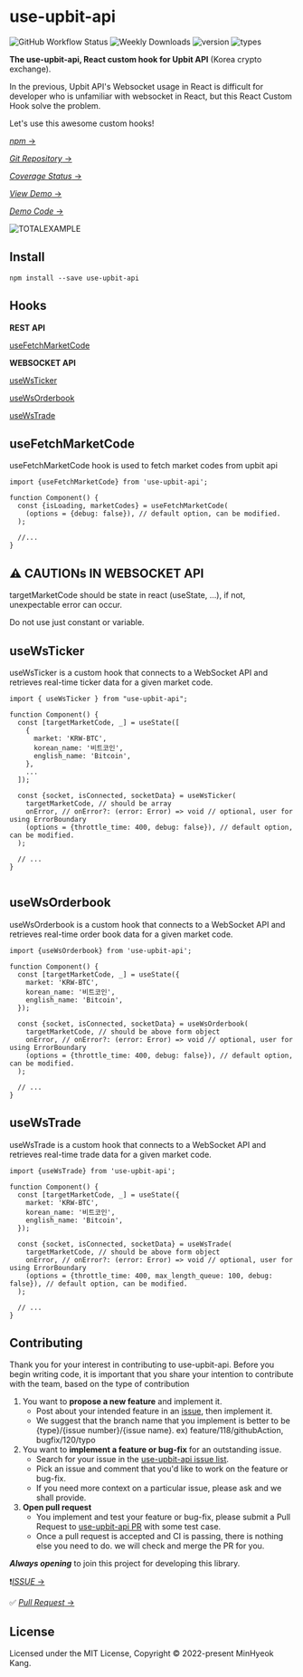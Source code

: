 # use-upbit-api

![GitHub Workflow Status](https://img.shields.io/github/actions/workflow/status/devKangMinHyeok/use-upbit-api/ci.yml?style=plastic)
![Weekly Downloads](https://img.shields.io/npm/dw/use-upbit-api?style=plastic)
![version](https://img.shields.io/npm/v/use-upbit-api?style=plastic)
![types](https://img.shields.io/npm/types/use-upbit-api?style=plastic)

**The use-upbit-api, React custom hook for Upbit API** (Korea crypto exchange).

In the previous, Upbit API's Websocket usage in React is difficult for developer who is unfamiliar with websocket in React, but this React Custom Hook solve the problem.

Let's use this awesome custom hooks!

[_npm_ &rarr;](https://www.npmjs.com/package/use-upbit-api)

[_Git Repository_ &rarr;](https://github.com/devKangMinHyeok/use-upbit-api)

[_Coverage Status_ &rarr;](https://devkangminhyeok.github.io/use-upbit-api/)

[_View Demo_ &rarr;](https://devkangminhyeok.github.io/React-Upbit-API-Example/total-example)

[_Demo Code_ &rarr;](https://github.com/devKangMinHyeok/React-Upbit-API-Example)

![TOTALEXAMPLE](https://user-images.githubusercontent.com/44657722/183570075-cb54905c-a57c-44a6-96c3-3d66dccef054.gif)

## Install

    npm install --save use-upbit-api

## Hooks

**REST API**

[useFetchMarketCode](#usefetchmarketcode)

**WEBSOCKET API**

[useWsTicker](#usewsticker)

[useWsOrderbook](#usewsorderbook)

[useWsTrade](#usewstrade)

## useFetchMarketCode

useFetchMarketCode hook is used to fetch market codes from upbit api

```tsx
import {useFetchMarketCode} from 'use-upbit-api';

function Component() {
  const {isLoading, marketCodes} = useFetchMarketCode(
    (options = {debug: false}), // default option, can be modified.
  );

  //...
}
```

## ⚠️ CAUTIONs IN WEBSOCKET API

targetMarketCode should be state in react (useState, ...), if not, unexpectable error can occur.

Do not use just constant or variable.

## useWsTicker

useWsTicker is a custom hook that connects to a WebSocket API and retrieves real-time ticker data for a given market code.

```tsx
import { useWsTicker } from "use-upbit-api";

function Component() {
  const [targetMarketCode, _] = useState([
    {
      market: 'KRW-BTC',
      korean_name: '비트코인',
      english_name: 'Bitcoin',
    },
    ...
  ]);

  const {socket, isConnected, socketData} = useWsTicker(
    targetMarketCode, // should be array
    onError, // onError?: (error: Error) => void // optional, user for using ErrorBoundary
    (options = {throttle_time: 400, debug: false}), // default option, can be modified.
  );

  // ...
}


```

## useWsOrderbook

useWsOrderbook is a custom hook that connects to a WebSocket API and retrieves real-time order book data for a given market code.

```tsx
import {useWsOrderbook} from 'use-upbit-api';

function Component() {
  const [targetMarketCode, _] = useState({
    market: 'KRW-BTC',
    korean_name: '비트코인',
    english_name: 'Bitcoin',
  });

  const {socket, isConnected, socketData} = useWsOrderbook(
    targetMarketCode, // should be above form object
    onError, // onError?: (error: Error) => void // optional, user for using ErrorBoundary
    (options = {throttle_time: 400, debug: false}), // default option, can be modified.
  );

  // ...
}
```

## useWsTrade

useWsTrade is a custom hook that connects to a WebSocket API
and retrieves real-time trade data for a given market code.

```tsx
import {useWsTrade} from 'use-upbit-api';

function Component() {
  const [targetMarketCode, _] = useState({
    market: 'KRW-BTC',
    korean_name: '비트코인',
    english_name: 'Bitcoin',
  });

  const {socket, isConnected, socketData} = useWsTrade(
    targetMarketCode, // should be above form object
    onError, // onError?: (error: Error) => void // optional, user for using ErrorBoundary
    (options = {throttle_time: 400, max_length_queue: 100, debug: false}), // default option, can be modified.
  );

  // ...
}
```

## Contributing

Thank you for your interest in contributing to use-upbit-api. Before you begin writing code, it is important that you share your intention to contribute with the team, based on the type of contribution

1. You want to **propose a new feature** and implement it.
   - Post about your intended feature in an [issue](https://github.com/devKangMinHyeok/use-upbit-api/issues), then implement it.
   - We suggest that the branch name that you implement is better to be {type}/{issue number}/{issue name}. ex) feature/118/githubAction, bugfix/120/typo
2. You want to **implement a feature or bug-fix** for an outstanding issue.
   - Search for your issue in the [use-upbit-api issue list](https://github.com/devKangMinHyeok/use-upbit-api/issues).
   - Pick an issue and comment that you'd like to work on the feature or bug-fix.
   - If you need more context on a particular issue, please ask and we shall provide.
3. **Open pull request**
   - You implement and test your feature or bug-fix, please submit a Pull Request to [use-upbit-api PR](https://github.com/devKangMinHyeok/use-upbit-api/pulls) with some test case.
   - Once a pull request is accepted and CI is passing, there is nothing else you need to do. we will check and merge the PR for you.

**_Always opening_** to join this project for developing this library.

❗️[_ISSUE_ &rarr;](https://github.com/devKangMinHyeok/use-upbit-api/issues)

✅ [_Pull Request_ &rarr;](https://github.com/devKangMinHyeok/use-upbit-api/pulls)

## License

Licensed under the MIT License, Copyright © 2022-present MinHyeok Kang.
